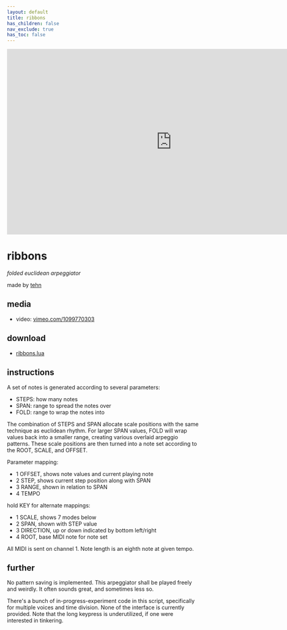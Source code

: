 ```yaml
---
layout: default
title: ribbons
has_children: false
nav_exclude: true
has_toc: false
---
```


<div class="vid"><iframe src="https://player.vimeo.com/video/1099770303?color=ffffff&title=0&byline=0&portrait=0" width="860" height="484" frameborder="0" webkitallowfullscreen mozallowfullscreen allowfullscreen></iframe></div>

# ribbons

_folded euclidean arpeggiator_

made by [tehn](https://nnnnnnnn.co)

## media

- video: [vimeo.com/1099770303](https://vimeo.com/1099770303)

## download

- [ribbons.lua](ribbons.lua)

## instructions

A set of notes is generated according to several parameters:

- STEPS: how many notes
- SPAN: range to spread the notes over
- FOLD: range to wrap the notes into

The combination of STEPS and SPAN allocate scale positions with the same technique as euclidean rhythm. For larger SPAN values, FOLD will wrap values back into a smaller range, creating various overlaid arpeggio patterns. These scale positions are then turned into a note set according to the ROOT, SCALE, and OFFSET.

Parameter mapping:

- 1 OFFSET, shows note values and current playing note
- 2 STEP, shows current step position along with SPAN
- 3 RANGE, shown in relation to SPAN
- 4 TEMPO

hold KEY for alternate mappings:

- 1 SCALE, shows 7 modes below
- 2 SPAN, shown with STEP value
- 3 DIRECTION, up or down indicated by bottom left/right
- 4 ROOT, base MIDI note for note set

All MIDI is sent on channel 1. Note length is an eighth note at given tempo.

## further

No pattern saving is implemented. This arpeggiator shall be played freely and weirdly. It often sounds great, and sometimes less so.

There's a bunch of in-progress-experiment code in this script, specifically for multiple voices and time division. None of the interface is currently provided. Note that the long keypress is underutilized, if one were interested in tinkering.

